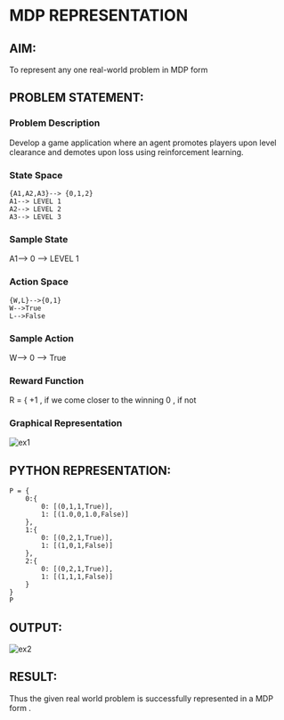 # MDP REPRESENTATION

## AIM:
To represent any one real-world problem in MDP form

## PROBLEM STATEMENT:

### Problem Description
Develop a game application where an agent promotes players upon level clearance and demotes upon loss using reinforcement learning.

### State Space
```
{A1,A2,A3}--> {0,1,2}
A1--> LEVEL 1
A2--> LEVEL 2 
A3--> LEVEL 3

```

### Sample State
A1--> 0 --> LEVEL 1

### Action Space
```
{W,L}-->{0,1}
W-->True
L-->False
```

### Sample Action
W--> 0 --> True

### Reward Function
R = { +1 , if we come closer to the winning 0 , if not

### Graphical Representation
![ex1](https://github.com/ganesha360/mdp-representation/assets/120884552/5f6442e4-87c0-441e-b9e9-b0b04974399d)


## PYTHON REPRESENTATION:
```
P = {
    0:{
        0: [(0,1,1,True)],
        1: [(1.0,0,1.0,False)]
    },
    1:{
        0: [(0,2,1,True)],
        1: [(1,0,1,False)]
    },
    2:{
        0: [(0,2,1,True)],
        1: [(1,1,1,False)]
    }
}
P
```

## OUTPUT:
![ex2](https://github.com/ganesha360/mdp-representation/assets/120884552/039add8a-052b-489d-9a42-80a61271837c)


## RESULT:
Thus the given real world problem is successfully represented in a MDP form .

